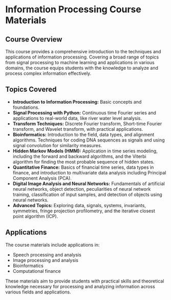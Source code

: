 # Information Processing Course Materials

## Course Overview

This course provides a comprehensive introduction to the techniques and applications of information processing. Covering a broad range of topics from signal processing to machine learning and applications in various domains, the course equips students with the knowledge to analyze and process complex information effectively.

## Topics Covered

- **Introduction to Information Processing:** Basic concepts and foundations.
- **Signal Processing with Python:** Continuous time Fourier series and applications to real-world data, like river water level analysis.
- **Transform Techniques:** Discrete Fourier transform, Short-time Fourier transform, and Wavelet transform, with practical applications.
- **Bioinformatics:** Introduction to the field, data types, and alignment algorithms. Techniques for coding DNA sequences as signals and using signal convolution for similarity measures.
- **Hidden Markov Models (HMM):** Application in time series modeling, including the forward and backward algorithms, and the Viterbi algorithm for finding the most probable sequence of hidden states.
- **Quantitative Finance:** Basics of financial time series, data types in finance, and introduction to multivariate data analysis including Principal Component Analysis (PCA).
- **Digital Image Analysis and Neural Networks:** Fundamentals of artificial neural networks, object detection, peculiarities of neural network training, classification of input samples, and detection of objects using neural networks.
- **Advanced Topics:** Exploring data, signals, systems, invariants, symmetries, fringe projection profilometry, and the iterative closest point algorithm (ICP).

## Applications

The course materials include applications in:
- Speech processing and analysis
- Image processing and analysis
- Bioinformatics
- Computational finance

These materials aim to provide students with practical skills and theoretical knowledge necessary for processing and analyzing information across various fields and applications.
